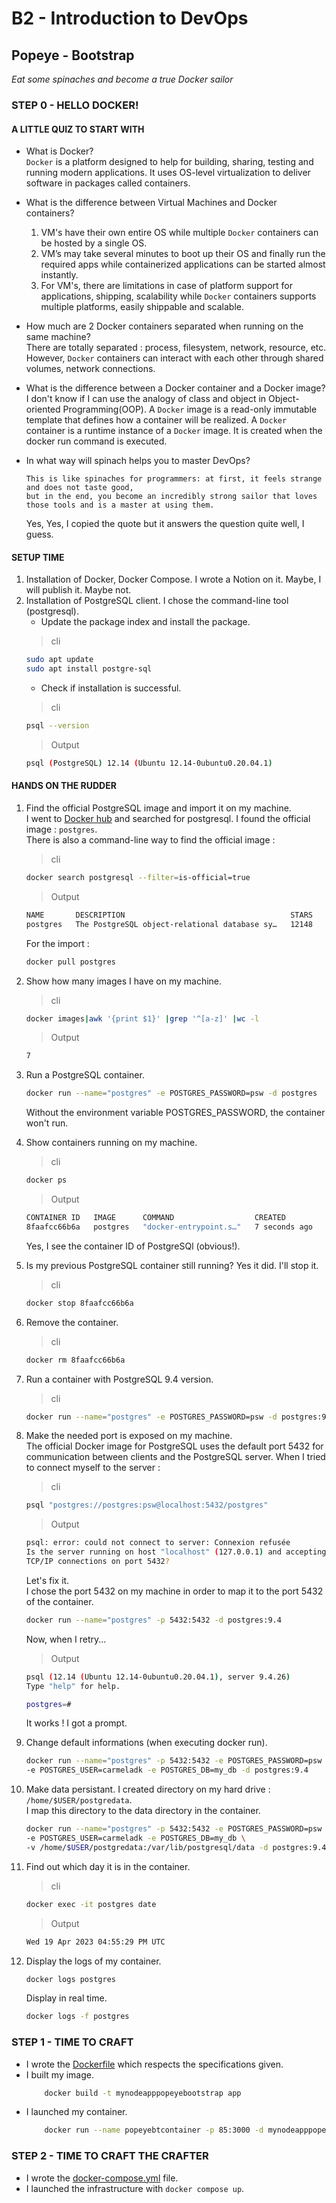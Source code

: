 # B2 - Introduction to DevOps
##  Popeye - Bootstrap 
*Eat some spinaches and become a true Docker sailor*


### STEP 0 - HELLO DOCKER!
#### A LITTLE QUIZ TO START WITH
- What is Docker?  
    ```Docker``` is a platform designed to help for building, sharing, testing and running modern applications. It uses OS-level virtualization to deliver software in packages called containers.
- What is the difference between Virtual Machines and Docker containers?
    1. VM's have their own entire OS while multiple ```Docker``` containers can be hosted by a single OS.
    2. VM’s may take several minutes to boot up their OS and finally run the required apps while containerized applications can be started almost instantly.
    3. For VM's, there are limitations in case of platform support for applications, shipping, scalability while ```Docker``` containers supports multiple platforms, easily shippable and scalable.
- How much are 2 Docker containers separated when running on the same machine?  
    There are totally separated : process, filesystem, network, resource, etc. However, ```Docker``` containers can interact with each other through shared volumes, network connections.
- What is the difference between a Docker container and a Docker image?  
    I don't know if I can use the analogy of class and object in Object-oriented Programming(OOP). A ```Docker``` image is a read-only immutable template that defines how a container will be realized. A ```Docker``` container is a runtime instance of a ```Docker``` image. It is created when the docker run command is executed.
- In what way will spinach helps you to master DevOps?

    ```
    This is like spinaches for programmers: at first, it feels strange and does not taste good, 
    but in the end, you become an incredibly strong sailor that loves those tools and is a master at using them.
    ``` 
    Yes, Yes, I copied the quote but it answers the question quite well, I guess.

#### SETUP TIME
1. Installation of Docker, Docker Compose. I wrote a Notion on it. Maybe, I will publish it. Maybe not.  
2. Installation of PostgreSQL client. I chose the command-line tool (postgresql).  
    - Update the package index and install the package.
    > cli
    ```bash
    sudo apt update  
    sudo apt install postgre-sql 
    ```
    - Check if installation is successful.
    > cli
    ```bash
    psql --version
    ```
    > Output 
    ```bash
    psql (PostgreSQL) 12.14 (Ubuntu 12.14-0ubuntu0.20.04.1)      
    ```
    

#### HANDS ON THE RUDDER
1. Find the official PostgreSQL image and import it on my machine.  
    I went to [Docker hub](https://hub.docker.com/search) and searched for postgresql. I found the official image : ```postgres```.  
    There is also a command-line way to find the official image :
    > cli
    ```bash
    docker search postgresql --filter=is-official=true
    ```
    > Output 
    ```bash
    NAME       DESCRIPTION                                     STARS     OFFICIAL   AUTOMATED
    postgres   The PostgreSQL object-relational database sy…   12148     [OK]       
    ```
    For the import :
    ```bash
    docker pull postgres
    ```
2. Show how many images I have on my machine.
    > cli 

    ```bash
    docker images|awk '{print $1}' |grep '^[a-z]' |wc -l
    ```
    > Output
    ```bash
    7
    ```
3. Run a PostgreSQL container.
    ```bash
    docker run --name="postgres" -e POSTGRES_PASSWORD=psw -d postgres
    ```
    Without the environment variable POSTGRES_PASSWORD, the container won't run.
4. Show containers running on my machine. 
    > cli
    ```bash
    docker ps
    ```
    > Output 
    ```bash
    CONTAINER ID   IMAGE      COMMAND                  CREATED         STATUS         PORTS      NAMES
    8faafcc66b6a   postgres   "docker-entrypoint.s…"   7 seconds ago   Up 3 seconds   5432/tcp   postgres
    ```
    Yes, I see the container ID of PostgreSQl (obvious!).
5. Is my previous PostgreSQL container still running?
   Yes it did. I'll stop it.
    > cli
    ```bash
    docker stop 8faafcc66b6a
    ```
6. Remove the container.
    > cli
    ```bash
    docker rm 8faafcc66b6a
    ```
7. Run a container with PostgreSQL 9.4 version.
    > cli
    ```bash
    docker run --name="postgres" -e POSTGRES_PASSWORD=psw -d postgres:9.4
    ```
8. Make the needed port is exposed on my machine.  
    The official Docker image for PostgreSQL uses the default port 5432 for communication between clients and the PostgreSQL server.
    When I tried to connect myself to the server :
    > cli
    ```bash
    psql "postgres://postgres:psw@localhost:5432/postgres"
    ```  
    > Output 
    ```bash
    psql: error: could not connect to server: Connexion refusée
	Is the server running on host "localhost" (127.0.0.1) and accepting
	TCP/IP connections on port 5432?
    ```  
    Let's fix it.  
    I chose the port 5432 on my machine in order to map it to the port 5432 of the container.
    ```bash
    docker run --name="postgres" -p 5432:5432 -d postgres:9.4
    ```
    Now, when I retry... 
    > Output 
    ```bash
    psql (12.14 (Ubuntu 12.14-0ubuntu0.20.04.1), server 9.4.26)
    Type "help" for help.

    postgres=# 
    ```  
    It works ! I got a prompt.

9. Change default informations (when executing docker run).
    ```bash
    docker run --name="postgres" -p 5432:5432 -e POSTGRES_PASSWORD=psw \
    -e POSTGRES_USER=carmeladk -e POSTGRES_DB=my_db -d postgres:9.4
    ```
10. Make data persistant.
    I created directory on my hard drive : ```/home/$USER/postgredata```.  
    I map this directory to the data directory in the container.
    ```bash
    docker run --name="postgres" -p 5432:5432 -e POSTGRES_PASSWORD=psw \
    -e POSTGRES_USER=carmeladk -e POSTGRES_DB=my_db \
    -v /home/$USER/postgredata:/var/lib/postgresql/data -d postgres:9.4     
    ```
11. Find out which day it is in the container.
    > cli
    ```bash
    docker exec -it postgres date
    ```
    > Output 
    ```bash
    Wed 19 Apr 2023 04:55:29 PM UTC
    ```
12. Display the logs of my container.
    ```bash
    docker logs postgres
    ```
    Display in real time.
    ```bash
    docker logs -f postgres
    ```

### STEP 1 - TIME TO CRAFT
- I wrote the [Dockerfile](app/Dockerfile) which respects the specifications given.
- I built my image.
    ```bash
        docker build -t mynodeapppopeyebootstrap app
    ```
- I launched my container.
    ```bash
        docker run --name popeyebtcontainer -p 85:3000 -d mynodeapppopeyebootstrap
    ```
### STEP 2 - TIME TO CRAFT THE CRAFTER
- I wrote the [docker-compose.yml](app/docker-compose.yml) file.
- I launched the infrastructure with ```docker compose up```.